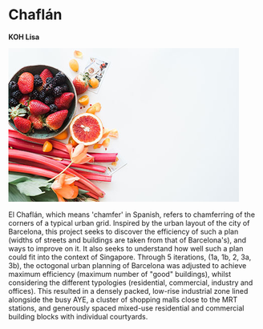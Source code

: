 # Chaflán

**KOH Lisa**

![food](./imgs/food.jpg)


El Chaflán, which means 'chamfer' in Spanish, refers to chamferring of the corners of a typical urban grid. Inspired by the urban layout of the city of Barcelona, this project seeks to discover the efficiency of such a plan (widths of streets and buildings are taken from that of Barcelona's), and ways to improve on it. It also seeks to understand how well such a plan could fit into the context of Singapore.
Through 5 iterations, (1a, 1b, 2, 3a, 3b), the octogonal urban planning of Barcelona was adjusted to achieve maximum efficiency (maximum number of "good" buildings), whilst considering the different typologies (residential, commercial, industry and offices). This resulted in a densely packed, low-rise industrial zone lined alongside the busy AYE, a cluster of shopping malls close to the MRT stations, and generously spaced mixed-use residential and commercial building blocks with individual courtyards.
